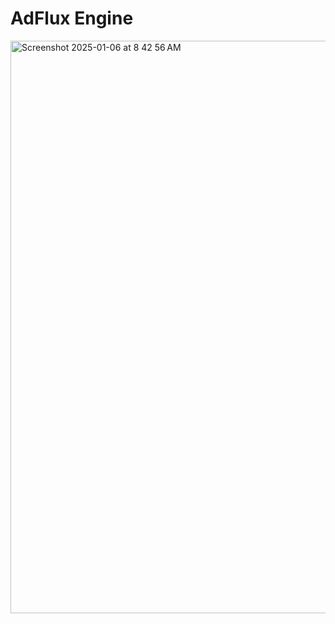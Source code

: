 # AdFlux Engine

<img width="916" alt="Screenshot 2025-01-06 at 8 42 56 AM" src="https://github.com/user-attachments/assets/9607fdfe-0abd-4e28-8002-b0c7daab5c03" />



